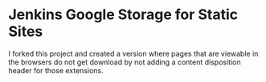 Jenkins Google Storage for Static Sites
=====================

I forked this project and created a version where pages that are viewable in the browsers do not get download by not adding a content disposition header for those extensions.
